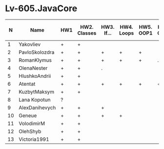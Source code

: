 # Lv-605.JavaCore

N|Name| HW1 | HW2. Classes|HW3. If...|HW4. Loops|HW5. OOP1 |HW6. OOP2 |HW7. Inner classes| HW8. Collection | HW9. String|HW10. Exception|HW11. Thread. IO|HW12. Java8
--|--|--|--|--|--|--|--|--|--|--|--|--|--
1|Yakovliev|+|+|||||||||||
2|PavloSkolozdra|+|+|+|+|+||||||||
3|RomanKlymus|+|+|+|+|+|.|||||||
4|OlenaNester|+|+|.||||||||||
5|HlushkoAndrii|+|+|||||||||||
6|Atentat|+|+|+|+|+|+|||||||
7|KuzbytMaksym|+|+|||||||||||
8|Lana Kopotun|?||||||||||||
9|AlexDanihevych|+|+|+||||||||||
10|Geneue|+|+|+|+|||||||||
11|VolodimirM|+|+|||||||||||
12|OlehShyb|+|+|||||||||||
13|Victoria1991|+|+|||||||||||
